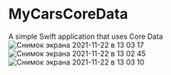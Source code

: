 # MyCarsCoreData
A simple Swift application that uses Сore Data 
![Снимок экрана 2021-11-22 в 13 03 17](https://user-images.githubusercontent.com/91129638/142841844-341d17f5-677a-4f77-8295-a6d94a634607.png)
![Снимок экрана 2021-11-22 в 13 02 45](https://user-images.githubusercontent.com/91129638/142841851-3e122de2-7ee5-4dc2-8031-20155d423d6e.png)
![Снимок экрана 2021-11-22 в 13 03 10](https://user-images.githubusercontent.com/91129638/142842020-46471208-b3f6-4500-87ff-048634901761.png)
